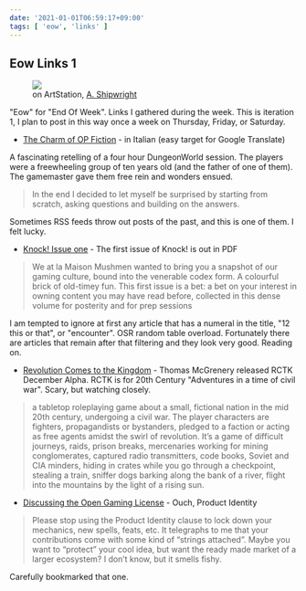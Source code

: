 ```yaml
---
date: '2021-01-01T06:59:17+09:00'
tags: [ 'eow', 'links' ]
---
```


## Eow Links 1

<figure class="right">
<a href="https://www.artstation.com/artwork/68nBlO"><img src="images/20210101_ravens.jpg" loading="lazy" /></a>
<figcaption>on ArtStation, <a href="https://www.artstation.com/a_shipwright">A. Shipwright</a></figcaption>
</figure>

"Eow" for "End Of Week". Links I gathered during the week. This is iteration 1, I plan to post in this way once a week on Thursday, Friday, or Saturday.

* [The Charm of OP Fiction](https://dungeonwords.blogspot.com/2019/10/il-fascino-op-della-fiction.html) - in Italian (easy target for Google Translate)

A fascinating retelling of a four hour DungeonWorld session. The players were a freewheeling group of ten years old (and the father of one of them). The gamemaster gave them free rein and wonders ensued.

> In the end I decided to let myself be surprised by starting from scratch, asking questions and building on the answers.

Sometimes RSS feeds throw out posts of the past, and this is one of them. I felt lucky.

* [Knock! Issue one](https://www.kickstarter.com/projects/896102915/knock-issue-one) - The first issue of Knock! is out in PDF

> We at la Maison Mushmen wanted to bring you a snapshot of our gaming culture, bound into the venerable codex form. A colourful brick of old-timey fun. This first issue is a bet: a bet on your interest in owning content you may have read before, collected in this dense volume for posterity and for prep sessions

I am tempted to ignore at first any article that has a numeral in the title, "12 this or that", or "encounter". OSR random table overload. Fortunately there are articles that remain after that filtering and they look very good. Reading on.

* [Revolution Comes to the Kingdom](https://www.patreon.com/porcupinepublishing) - Thomas McGrenery released RCTK December Alpha. RCTK is for 20th Century "Adventures in a time of civil war". Scary, but watching closely.

> a tabletop roleplaying game about a small, fictional nation in the mid 20th century, undergoing a civil war. The player characters are fighters, propagandists or bystanders, pledged to a faction or acting as free agents amidst the swirl of revolution. It’s a game of difficult journeys, raids, prison breaks, mercenaries working for mining conglomerates, captured radio transmitters, code books, Soviet and CIA minders, hiding in crates while you go through a checkpoint, stealing a train, sniffer dogs barking along the bank of a river, flight into the mountains by the light of a rising sun.

* [Discussing the Open Gaming License](https://takeonrules.com/2020/12/30/discussing-the-open-gaming-license/) - Ouch, Product Identity

> Please stop using the Product Identity clause to lock down your mechanics, new spells, feats, etc. It telegraphs to me that your contributions come with some kind of “strings attached”. Maybe you want to “protect” your cool idea, but want the ready made market of a larger ecosystem? I don’t know, but it smells fishy.

Carefully bookmarked that one.

